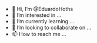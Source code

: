 - 👋 Hi, I’m @EduardoHoths
- 👀 I’m interested in ...
- 🌱 I’m currently learning ...
- 💞️ I’m looking to collaborate on ...
- 📫 How to reach me ...

<!---
EduardoHoths/EduardoHoths is a ✨ special ✨ repository because its `README.md` (this file) appears on your GitHub profile.
You can click the Preview link to take a look at your changes.
--->
